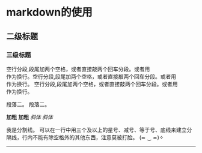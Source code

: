 # markdown的使用
## 二级标题
### 三级标题

空行分段,段尾加两个空格，或者直接敲两个回车分段。或者用<br />作为换行。空行分段,段尾加两个空格，或者直接敲两个回车分段。或者用<br />作为换行。
空行分段,段尾加两个空格，或者直接敲两个回车分段。或者用<br />作为换行。

段落二。
段落二。


**加粗**
__加粗__
*斜体*
_斜体_

我是分割线。
可以在一行中用三个及以上的星号、减号、等于号、底线来建立分隔线，行内不能有除空格外的其他东西，注意莫被打脸。 (≖ ‿ ≖)✧

---
